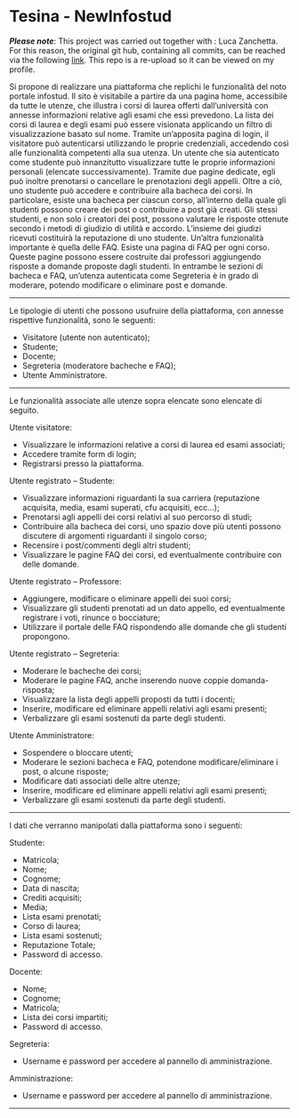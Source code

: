 # Tesina - NewInfostud

***Please note***: This project was carried out together with : Luca Zanchetta. For this reason, the original git hub, containing all commits, can be reached via the following [link](https://github.com/luca-zanchetta/Tesina-NewInfostud). This repo is a re-upload so it can be viewed on my profile.

Si propone di realizzare una piattaforma che replichi le funzionalità del noto portale infostud. Il sito è visitabile a partire da una pagina home, accessibile da tutte le utenze, che illustra i corsi di laurea offerti dall’università con annesse informazioni relative agli esami che essi prevedono.
La lista dei corsi di laurea e degli esami può essere visionata applicando un filtro di visualizzazione basato sul nome.
Tramite un’apposita pagina di login, il visitatore può autenticarsi utilizzando le proprie credenziali, accedendo così alle funzionalità competenti alla sua utenza.
Un utente che sia autenticato come studente può innanzitutto visualizzare tutte le proprie informazioni personali (elencate successivamente). 
Tramite due pagine dedicate, egli può inoltre prenotarsi o cancellare le prenotazioni degli appelli. Oltre a ciò, uno studente può accedere e contribuire alla bacheca dei corsi. In particolare, esiste una bacheca per ciascun corso, all’interno della quale gli studenti possono creare dei post o contribuire a post già creati. 
Gli stessi studenti, e non solo i creatori dei post, possono valutare le risposte ottenute secondo i metodi di giudizio di utilità e accordo. L’insieme dei giudizi ricevuti costituirà la reputazione di uno studente.
Un’altra funzionalità importante è quella delle FAQ. Esiste una pagina di FAQ per ogni corso. Queste pagine possono essere costruite dai professori aggiungendo risposte a domande proposte dagli studenti.
In entrambe le sezioni di bacheca e FAQ, un’utenza autenticata come Segreteria è in grado di moderare, potendo modificare o eliminare post e domande.

---

Le tipologie di utenti che possono usufruire della piattaforma, con annesse rispettive funzionalità, sono le seguenti:
-	Visitatore (utente non autenticato);
-	Studente;
-	Docente;
-	Segreteria (moderatore bacheche e FAQ);
-	Utente Amministratore.

---

Le funzionalità associate alle utenze sopra elencate sono elencate di seguito.

Utente visitatore:
-	Visualizzare le informazioni relative a corsi di laurea ed esami associati;
-	Accedere tramite form di login;
-	Registrarsi presso la piattaforma.

Utente registrato – Studente:
-	Visualizzare informazioni riguardanti la sua carriera (reputazione acquisita, media, esami superati, cfu acquisiti, ecc…);
-	Prenotarsi agli appelli dei corsi relativi al suo percorso di studi;
-	Contribuire alla bacheca dei corsi, uno spazio dove più utenti possono discutere di argomenti riguardanti il singolo corso;
-	Recensire i post/commenti degli altri studenti;
-	Visualizzare le pagine FAQ dei corsi, ed eventualmente contribuire con delle domande.

Utente registrato – Professore:
-	Aggiungere, modificare o eliminare appelli dei suoi corsi;
-	Visualizzare gli studenti prenotati ad un dato appello, ed eventualmente registrare i voti, rinunce o bocciature;
-	Utilizzare il portale delle FAQ rispondendo alle domande che gli studenti propongono.

Utente registrato – Segreteria:
-	Moderare le bacheche dei corsi;
-	Moderare le pagine FAQ, anche inserendo nuove coppie domanda-risposta;
-	Visualizzare la lista degli appelli proposti da tutti i docenti;
-	Inserire, modificare ed eliminare appelli relativi agli esami presenti;
-	Verbalizzare gli esami sostenuti da parte degli studenti.

Utente Amministratore:
-	Sospendere o bloccare utenti;
-	Moderare le sezioni bacheca e FAQ, potendone modificare/eliminare i post, o alcune risposte;
-	Modificare dati associati delle altre utenze;
-	Inserire, modificare ed eliminare appelli relativi agli esami presenti;
-	Verbalizzare gli esami sostenuti da parte degli studenti.

---

I dati che verranno manipolati dalla piattaforma sono i seguenti:

Studente:
-	Matricola;
-	Nome;
-	Cognome;
-	Data di nascita;
-	Crediti acquisiti;
-	Media;
-	Lista esami prenotati; 
-	Corso di laurea;
-	Lista esami sostenuti;
-	Reputazione Totale;
-	Password di accesso.

Docente:
-	Nome;
-	Cognome;
-	Matricola;
-	Lista dei corsi impartiti;
-	Password di accesso.

Segreteria:
-	Username e password per accedere al pannello di amministrazione.

Amministrazione:
-	Username e password per accedere al pannello di amministrazione.

---
